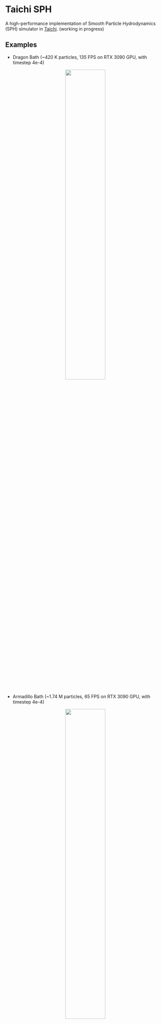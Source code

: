 # Taichi SPH

A high-performance implementation of Smooth Particle Hydrodynamics (SPH) simulator in [Taichi](https://github.com/taichi-dev/taichi). (working in progress)

## Examples

- Dragon Bath (~420 K particles, 135 FPS on RTX 3090 GPU, with timestep 4e-4)

<p align="center">
  <img src="https://github.com/erizmr/SPH_Taichi/blob/master/data/gif/dragon_bath_large.gif" width="50%" height="50%" />
</p>

- Armadillo Bath (~1.74 M particles, 65 FPS on RTX 3090 GPU, with timestep 4e-4)

<p align="center">
  <img src="https://github.com/erizmr/SPH_Taichi/blob/master/data/gif/armadillo_bath.gif" width="50%" height="50%" />
</p>

## Features

Currently, the following features have been implemented:
- Cross-platform: Windows, Linux
- Support massively parallel GPU computing
- Weakly Compressible SPH (WCSPH)[1]
- One-way/two-way fluid-solid coupling[2]
- Shape-matching based rigid-body simulator
- Neighborhood search accelerated by GPU parallel prefix sum + counting sort

### Note
The GPU parallel prefix sum is only supported by cuda/vulkan backend currently. 

## Install

```
python -m pip install -r requirements.txt
```

To reproduce the demos show above:

```
python run_simlation.py --scene_file ./data/scenes/dragon_bath.json
```

```
python run_simlation.py --scene_file ./data/scenes/armadillo_bath_dynamic.json
```


## Reference
1. M. Becker and M. Teschner (2007). "Weakly compressible SPH for free surface flows". In:Proceedings of the 2007 ACM SIGGRAPH/Eurographics symposium on Computer animation. Eurographics Association, pp. 209–217.
2. N. Akinci, M. Ihmsen, G. Akinci, B. Solenthaler, and M. Teschner. 2012. Versatile
rigid-fluid coupling for incompressible SPH. ACM Transactions on Graphics 31, 4 (2012), 62:1–62:8.


## Acknowledgement
Implementation is largely inspired by [SPlisHSPlasH](https://github.com/InteractiveComputerGraphics/SPlisHSPlasH).
 